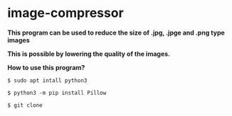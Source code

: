 # image-compressor

**This program can be used to reduce the size of .jpg, .jpge and .png type images**

**This is possible by lowering the quality of the images.**

**How to use this program?**

<code>$ sudo apt intall python3</code>

<code>$ python3 -m pip install Pillow</code>

<code>$ git clone </code>
